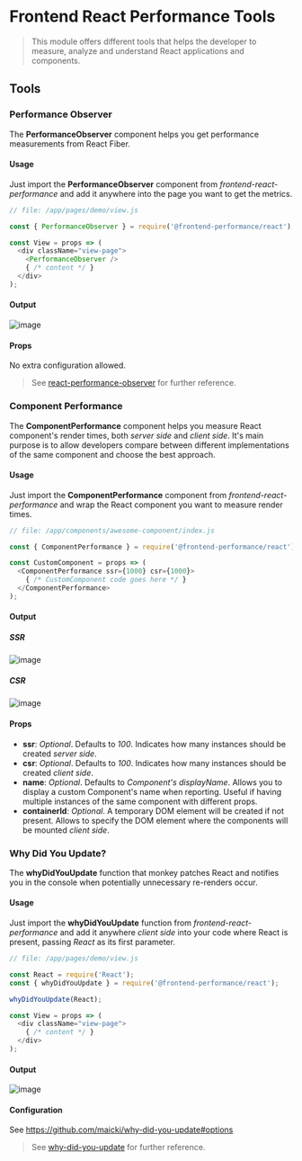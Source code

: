 # Frontend React Performance Tools

> This module offers different tools that helps the developer to measure, analyze and understand React applications and components.

## Tools

### Performance Observer

The **PerformanceObserver** component helps you get performance measurements from React Fiber.

#### Usage

Just import the **PerformanceObserver** component from _frontend-react-performance_ and add it anywhere into the page you want to get the metrics.

```js
// file: /app/pages/demo/view.js

const { PerformanceObserver } = require('@frontend-performance/react');

const View = props => (
  <div className="view-page">
    <PerformanceObserver />
    { /* content */ }
  </div>
);
```

#### Output

![image](https://user-images.githubusercontent.com/30051331/40840740-50ac3514-657e-11e8-8e83-f5a6c936214a.png)

#### Props

No extra configuration allowed.

> See [react-performance-observer](https://github.com/jamiebuilds/react-performance-observer) for further reference.

### Component Performance

The **ComponentPerformance** component helps you measure React component's render times, both _server side_ and _client side_. It's main purpose is to allow developers compare between different implementations of the same component and choose the best approach.

#### Usage

Just import the **ComponentPerformance** component from _frontend-react-performance_ and wrap the React component you want to measure render times.

```js
// file: /app/components/awesome-component/index.js

const { ComponentPerformance } = require('@frontend-performance/react');

const CustomComponent = props => (
  <ComponentPerformance ssr={1000} csr={1000}>
    { /* CustomComponent code goes here */ }
  </ComponentPerformance>
);
```

#### Output

##### SSR

![image](https://user-images.githubusercontent.com/30051331/40841078-9584f864-657f-11e8-9d7d-714ae0406f79.png)

##### CSR

![image](https://user-images.githubusercontent.com/30051331/40841131-c05394ba-657f-11e8-98d6-a35ee60e8c7c.png)

#### Props

* **ssr**: _Optional_. Defaults to _100_. Indicates how many instances should be created _server side_.
* **csr**: _Optional_. Defaults to _100_. Indicates how many instances should be created _client side_.
* **name**: _Optional_. Defaults to _Component's displayName_. Allows you to display a custom Component's name when reporting. Useful if having multiple instances of the same component with different props.
* **containerId**: _Optional_. A temporary DOM element will be created if not present. Allows to specify the DOM element where the components will be mounted _client side_.

### Why Did You Update?

The **whyDidYouUpdate** function that monkey patches React and notifies you in the console when potentially unnecessary re-renders occur.

#### Usage

Just import the **whyDidYouUpdate** function from _frontend-react-performance_ and add it anywhere _client side_ into your code where React is present, passing _React_ as its first parameter.

```js
// file: /app/pages/demo/view.js

const React = require('React');
const { whyDidYouUpdate } = require('@frontend-performance/react');

whyDidYouUpdate(React);

const View = props => (
  <div className="view-page">
    { /* content */ }
  </div>
);
```

#### Output

![image](https://user-images.githubusercontent.com/30051331/40841285-558b37e0-6580-11e8-87e5-527dabeb0e43.png)

#### Configuration

See <https://github.com/maicki/why-did-you-update#options>

> See [why-did-you-update](https://github.com/maicki/why-did-you-update) for further reference.
